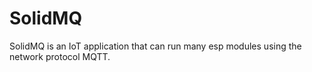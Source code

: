 # SolidMQ

SolidMQ is an IoT application that can run many esp modules using the network protocol MQTT.
